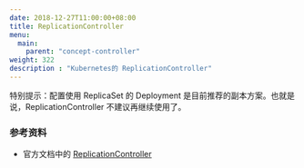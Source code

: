```yaml
---
date: 2018-12-27T11:00:00+08:00
title: ReplicationController
menu:
  main:
    parent: "concept-controller"
weight: 322
description : "Kubernetes的 ReplicationController"
---
```


特别提示：配置使用 ReplicaSet 的 Deployment 是目前推荐的副本方案。也就是说，ReplicationController 不建议再继续使用了。

### 参考资料

- 官方文档中的 [ReplicationController](https://kubernetes.io/docs/concepts/workloads/controllers/replicationcontroller/)